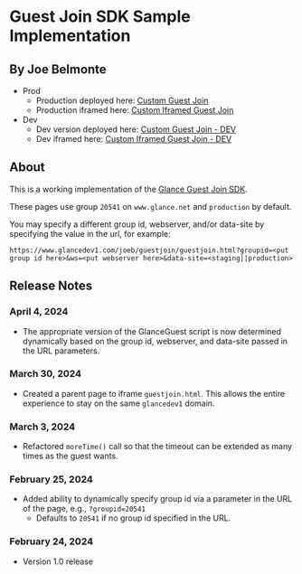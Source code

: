 # Guest Join SDK Sample Implementation

## By Joe Belmonte

- Prod
  - Production deployed here: [Custom Guest Join](https://www.glancedev1.com/joeb/guestjoin/guestjoin.html)
  - Production iframed here: [Custom Iframed Guest Join](https://www.glancedev1.com/joeb/guestjoin/guestjoinparent.html)
- Dev
  - Dev version deployed here: [Custom Guest Join - DEV](https://www.glancedev1.com/joeb/dev/guestjoin/guestjoin.html)
  - Dev iframed here: [Custom Iframed Guest Join - DEV](https://www.glancedev1.com/joeb/dev/guestjoin/guestjoinparent.html)

## About

This is a working implementation of the [Glance Guest Join SDK](https://help.glance.net/glance-cobrowse/glance-cobrowse-customizing/guest_join_sdk/).

These pages use group `20541` on `www.glance.net` and `production` by default.

You may specify a different group id, webserver, and/or data-site by specifying the value in the url, for example:

```
https://www.glancedev1.com/joeb/guestjoin/guestjoin.html?groupid=<put group id here>&ws=<put webserver here>&data-site=<staging||production>
```

## Release Notes

### April 4, 2024

- The appropriate version of the GlanceGuest script is now determined dynamically based on the group id, webserver, and data-site passed in the URL parameters.

### March 30, 2024

- Created a parent page to iframe `guestjoin.html`. This allows the entire experience to stay on the same `glancedev1` domain.

### March 3, 2024

- Refactored `moreTime()` call so that the timeout can be extended as many times as the guest wants.

### February 25, 2024

- Added ability to dynamically specify group id via a parameter in the URL of the page, e.g., `?groupid=20541`
  - Defaults to `20541` if no group id specified in the URL.

### February 24, 2024

- Version 1.0 release
